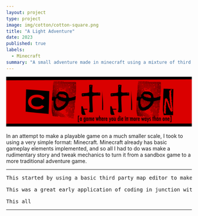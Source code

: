 ```yaml
---
layout: project
type: project
image: img/cotton/cotton-square.png
title: "A Light Adventure"
date: 2023
published: true
labels:
  - Minecraft
summary: "A small adventure made in minecraft using a mixture of third party software and in game command line."
---
```


<img class="img-fluid" src="../img/cotton/cotton-header.png">

In an attempt to make a playable game on a much smaller scale, I took to using a very simple format: Minecraft. Minecraft already has basic gameplay elements implemented, and so all I had to do was make a rudimentary story and tweak mechanics to turn it from a sandbox game to a more traditional adventure game. 

<hr>

<pre>
This started by using a basic third party map editor to make a more "on rails" experience, while keeping it from feeling too contained. Then I just had to use in game command blocks, terminals that can be set to run console commands, to add in experiences that were less likely to be found in minecraft. 

This was a great early application of coding in junction with other software. I had to work within the boundaries of minecraft, as even the third pary software I used simply edited text files, although on a grand scale.

This all
</pre>

<hr>
